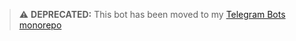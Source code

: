 > ⚠️ **DEPRECATED:** This bot has been moved to my [Telegram Bots monorepo](https://github.com/Dabolus/telegram-bots/tree/main/bots/telegram-media-convert)
